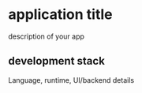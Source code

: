 # application title
description of your app

## development stack
Language, runtime, UI/backend details